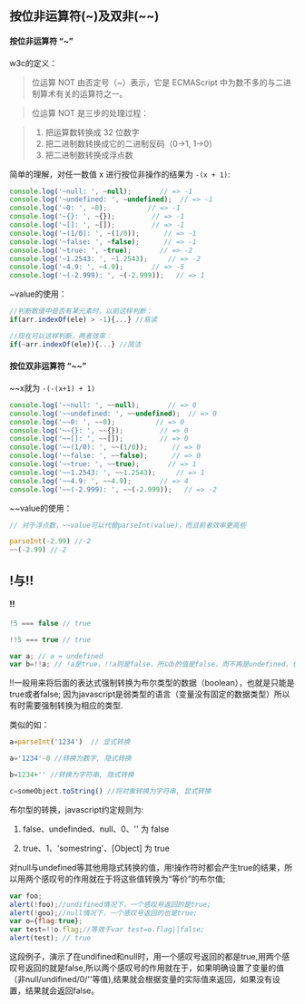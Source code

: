## 按位非运算符(~)及双非(~~)

#### 按位非运算符 “~”

w3c的定义：

>位运算 NOT 由否定号（~）表示，它是 ECMAScript 中为数不多的与二进制算术有关的运算符之一。

>位运算 NOT 是三步的处理过程：

>1. 把运算数转换成 32 位数字
>2. 把二进制数转换成它的二进制反码（0->1, 1->0）
>3. 把二进制数转换成浮点数

简单的理解，对任一数值 x 进行按位非操作的结果为 `-(x + 1)`:

```js
console.log('~null: ', ~null);       // => -1
console.log('~undefined: ', ~undefined);  // => -1
console.log('~0: ', ~0);          // => -1
console.log('~{}: ', ~{});         // => -1
console.log('~[]: ', ~[]);         // => -1
console.log('~(1/0): ', ~(1/0));      // => -1
console.log('~false: ', ~false);      // => -1
console.log('~true: ', ~true);       // => -2
console.log('~1.2543: ', ~1.2543);     // => -2
console.log('~4.9: ', ~4.9);       // => -5
console.log('~(-2.999): ', ~(-2.999));   // => 1
```

~value的使用：

```js
//判断数值中是否有某元素时，以前这样判断：
if(arr.indexOf(ele) > -1){...} //易读

//现在可以这样判断，两者效率：
if(~arr.indexOf(ele)){...} //简洁
```

#### 按位双非运算符 “~~”

~~x就为 `-(-(x+1) + 1)`

```js
console.log('~~null: ', ~~null);       // => 0
console.log('~~undefined: ', ~~undefined);  // => 0
console.log('~~0: ', ~~0);          // => 0
console.log('~~{}: ', ~~{});         // => 0
console.log('~~[]: ', ~~[]);         // => 0
console.log('~~(1/0): ', ~~(1/0));      // => 0
console.log('~~false: ', ~~false);      // => 0
console.log('~~true: ', ~~true);       // => 1
console.log('~~1.2543: ', ~~1.2543);     // => 1
console.log('~~4.9: ', ~~4.9);       // => 4
console.log('~~(-2.999): ', ~~(-2.999));   // => -2
```

~~value的使用：
```js
// 对于浮点数，~~value可以代替parseInt(value)，而且前者效率更高些

parseInt(-2.99) //-2
~~(-2.99) //-2
```

## !与!!

#### !!

```js
!5 === false // true

!!5 === true // true

var a; // a = undefined
var b=!!a; // !a是true，!!a则是false，所以b的值是false，而不再是undefined，也非其它值.
``` 

!!一般用来将后面的表达式强制转换为布尔类型的数据（boolean），也就是只能是true或者false;
因为javascript是弱类型的语言（变量没有固定的数据类型）所以有时需要强制转换为相应的类型.

类似的如：

```js
a=parseInt('1234')  // 显式转换

a='1234'-0 //转换为数字, 隐式转换

b=1234+'' //转换为字符串, 隐式转换

c=someObject.toString() //将对象转换为字符串, 显式转换
```

布尔型的转换，javascript约定规则为:

1. false、undefinded、null、0、'' 为 false

2. true、1、'somestring'、[Object] 为 true

对null与undefined等其他用隐式转换的值，用!操作符时都会产生true的结果，所以用两个感叹号的作用就在于将这些值转换为“等价”的布尔值;

```js
var foo;  
alert(!foo);//undifined情况下，一个感叹号返回的是true;  
alert(!goo);//null情况下，一个感叹号返回的也是true;  
var o={flag:true};  
var test=!!o.flag;//等效于var test=o.flag||false;  
alert(test); // true
```
这段例子，演示了在undifined和null时，用一个感叹号返回的都是true,用两个感叹号返回的就是false,所以两个感叹号的作用就在于，如果明确设置了变量的值（非null/undifined/0/''等值),结果就会根据变量的实际值来返回，如果没有设置，结果就会返回false。
